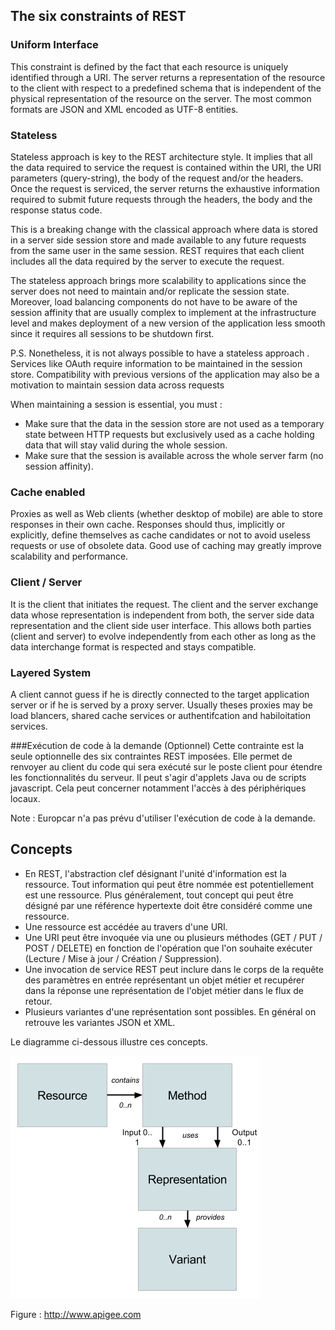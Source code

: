 ## The six constraints of REST
### Uniform Interface

This constraint is defined by the fact that each resource is uniquely identified through a URI. The server returns a representation of the resource to the client with respect to a predefined schema that is independent of the physical representation of the resource on the server. The most common formats are JSON and XML encoded as UTF-8 entities.

### Stateless
Stateless approach is key to the REST architecture style. It implies that all the data required to service the request is contained within the URI, the URI parameters (query-string), the body of the request and/or the headers. Once the request is serviced, the server returns the exhaustive information required to submit future requests through the headers, the body and the response status code.



This is a breaking change with the classical approach where data is stored in a server side session store and made available to any future requests from the same user in the same session. REST requires that each client includes all the data required by the server to execute the request.

The stateless approach brings more scalability to applications since the server does not need to maintain and/or replicate the session state. Moreover, load balancing components do not have to be aware of the session affinity that are usually complex to implement at the infrastructure level and makes deployment of a new version of the application less smooth since it requires all sessions to be shutdown first.


P.S. Nonetheless, it is not always possible to have a stateless approach . Services like OAuth require information to be maintained in the session store. Compatibility with previous versions of the application may also be a motivation to maintain session data across requests

When maintaining a session is essential, you must :
- Make sure that the data in the session store are not used as a temporary state between HTTP requests but exclusively used as a cache holding data that will stay valid during the whole session.
- Make sure that the session is available across the whole server farm (no session affinity).


### Cache enabled
Proxies as well as Web clients (whether desktop of mobile) are able to store responses in their own cache. Responses should thus, implicitly or explicitly, define themselves as cache candidates or not to avoid useless requests or use of obsolete data. Good use of caching may greatly improve scalability and performance.

### Client / Server
It is the client that initiates the request.
The client and the server exchange data whose representation is independent from both, the server side data representation and the client side user interface. This allows both parties (client and server) to evolve independently from each other as long as the data interchange format is respected and stays compatible.

### Layered System
A client cannot guess if he is directly connected to the target application server or if he is served by a proxy server. Usually theses proxies may be load blancers, shared cache services or authentifcation and habiloitation services.

###Exécution de code à la demande (Optionnel)
Cette contrainte est la seule optionnelle des six contraintes REST imposées. Elle permet de renvoyer au client du code qui sera exécuté sur le poste client pour étendre les fonctionnalités du serveur. Il peut s'agir d'applets Java ou de scripts javascript. Cela peut concerner notamment l'accès à des périphériques locaux.

Note : Europcar n'a pas prévu d'utiliser l'exécution de code à la demande.



## Concepts
- En REST, l'abstraction clef désignant l'unité d'information est la ressource. Tout information qui peut être nommée est potentiellement est une ressource. Plus généralement, tout concept qui peut être désigné par une référence hypertexte doit être considéré comme une ressource.
- Une ressource est accédée au travers d'une URI.
- Une URI peut être invoquée via une ou plusieurs méthodes (GET / PUT / POST / DELETE) en fonction de l'opération que l'on souhaite exécuter (Lecture / Mise à jour / Création / Suppression).
- Une invocation de service REST peut inclure dans le corps de la requête des paramètres en entrée représentant un objet métier et recupérer dans la réponse une représentation de l'objet métier dans le flux de retour.
- Plusieurs variantes d'une représentation sont possibles. En général on retrouve les variantes JSON et XML.

Le diagramme ci-dessous illustre ces concepts.

![Concepts REST](rest-concepts.png)

Figure : http://www.apigee.com

